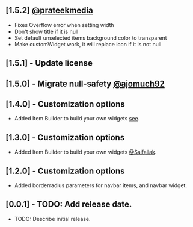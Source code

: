 ## [1.5.2] [@prateekmedia](https://github.com/prateekmedia)

- Fixes Overflow error when setting width
- Don't show title if it is null
- Set default unselected items background color to transparent
- Make customWidget work, it will replace icon if it is not null

## [1.5.1] - Update license

## [1.5.0] - Migrate null-safety [@ajomuch92](https://github.com/ajomuch92)

## [1.4.0] - Customization options

- Added Item Builder to build your own widgets [see](https://github.com/right7ctrl/flutter_floating_bottom_navigation_bar/pull/5).

## [1.3.0] - Customization options

- Added Item Builder to build your own widgets [@Saifallak](https://github.com/Saifallak).

## [1.2.0] - Customization options

- Added borderradius parameters for navbar items, and navbar widget.

## [0.0.1] - TODO: Add release date.

- TODO: Describe initial release.
